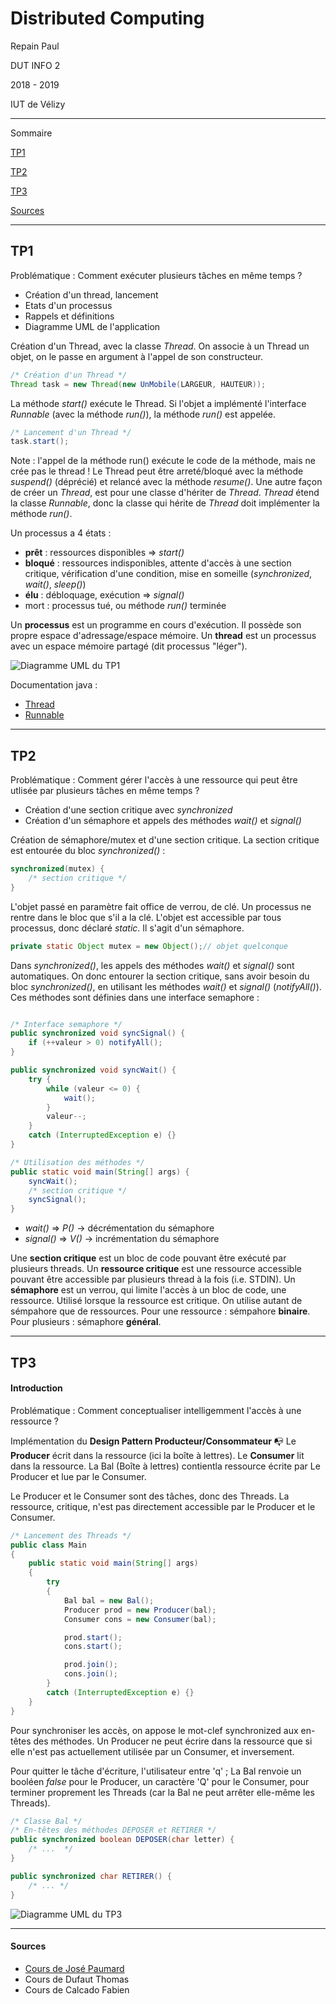 # Distributed Computing



Repain Paul

DUT INFO 2

2018 - 2019

IUT de Vélizy


<hr />


Sommaire

[TP1](#tp1)

[TP2](#tp2)

[TP3](#tp3)

[Sources](#sources)


<hr />

## TP1



Problématique : Comment exécuter plusieurs tâches en même temps ?



- Création d'un thread, lancement
- Etats d'un processus
- Rappels et définitions
- Diagramme UML de l'application



Création d'un Thread, avec la classe *Thread*. On associe à un Thread un objet, on le passe en argument à l'appel de son constructeur.
```Java
/* Création d'un Thread */
Thread task = new Thread(new UnMobile(LARGEUR, HAUTEUR));
```
La méthode *start()* exécute le Thread. Si l'objet a implémenté l'interface *Runnable* (avec la méthode *run()*), la méthode *run()* est appelée.
```Java
/* Lancement d'un Thread */
task.start();
```
Note : l'appel de la méthode run() exécute le code de la méthode, mais ne crée pas le thread !
Le Thread peut être arreté/bloqué avec la méthode *suspend()* (déprécié) et relancé avec la méthode *resume()*.
Une autre façon de créer un *Thread*, est pour une classe d'hériter de *Thread*.
*Thread* étend la classe *Runnable*, donc la classe qui hérite de *Thread* doit implémenter la méthode *run()*.

Un processus a 4 états :
- **prêt** : ressources disponibles => *start()*
- **bloqué** : ressources indisponibles, attente d'accès à une section critique, vérification d'une condition, mise en someille (*synchronized*, *wait()*, *sleep()*)
- **élu** : débloquage, exécution => *signal()*
- mort : processus tué, ou méthode *run()* terminée

Un **processus** est un programme en cours d'exécution. Il possède son propre espace d'adressage/espace mémoire.
Un **thread** est un processus avec un espace mémoire partagé (dit processus "léger").


![Diagramme UML du TP1](https://github.com/Poulpy/programmation_repartie/blob/master/tp1.png?raw=true "Figure 1")


Documentation java :
- [Thread](https://docs.oracle.com/javase/7/docs/api/java/lang/Thread.html)
- [Runnable](https://docs.oracle.com/javase/7/docs/api/java/lang/Runnable.html)

<hr />


## TP2


Problématique : Comment gérer l'accès à une ressource qui peut être utlisée par plusieurs tâches en même temps ?


- Création d'une section critique avec *synchronized*
- Création d'un sémaphore et appels des méthodes *wait()* et *signal()*


Création de sémaphore/mutex et d'une section critique. La section critique est entourée du bloc *synchronized()* :

```Java
synchronized(mutex) {
    /* section critique */
}
```

L'objet passé en paramètre fait office de verrou, de clé. Un processus ne rentre dans le bloc que s'il a la clé.
L'objet est accessible par tous processus, donc déclaré *static*. Il s'agit d'un sémaphore.

```Java
private static Object mutex = new Object();// objet quelconque
```

Dans *synchronized()*, les appels des méthodes *wait()* et *signal()* sont automatiques.
On donc entourer la section critique, sans avoir besoin du bloc *synchronized()*, en utilisant les méthodes
*wait()* et *signal()* (*notifyAll()*). Ces méthodes sont définies dans une interface semaphore :

```Java

/* Interface semaphore */
public synchronized void syncSignal() {
    if (++valeur > 0) notifyAll();
}

public synchronized void syncWait() {
    try {
        while (valeur <= 0) {
            wait();
        }
        valeur--;
    }
    catch (InterruptedException e) {}
}

/* Utilisation des méthodes */
public static void main(String[] args) {
    syncWait();
    /* section critique */
    syncSignal();
}
```


- *wait()* => *P()* -> décrémentation du sémaphore
- *signal()* => *V()* -> incrémentation du sémaphore

Une **section critique** est un bloc de code pouvant être exécuté par plusieurs threads.
Un **ressource critique** est une ressource accessible pouvant être accessible par plusieurs thread à la fois (i.e. STDIN).
Un **sémaphore** est un verrou, qui limite l'accès à un bloc de code, une ressource.
Utilisé lorsque la ressource est critique. On utilise autant de sémpahore que de ressources.
Pour une ressource : sémpahore **binaire**. Pour plusieurs : sémaphore **général**.


<hr />


## TP3

#### Introduction

Problématique : Comment conceptualiser intelligemment l'accès à une ressource ?



Implémentation du **Design Pattern Producteur/Consommateur** :mailbox_with_no_mail:
Le **Producer** écrit dans la ressource (ici la boîte à lettres). Le **Consumer** lit dans la ressource.
La Bal (Boîte à lettres) contientla ressource écrite par Le Producer et lue par le Consumer.

Le Producer et le Consumer sont des tâches, donc des Threads.
La ressource, critique, n'est pas directement accessible par le Producer et le Consumer.

```Java
/* Lancement des Threads */
public class Main
{
    public static void main(String[] args)
    {
        try
        {
            Bal bal = new Bal();
            Producer prod = new Producer(bal);
            Consumer cons = new Consumer(bal);

            prod.start();
            cons.start();

            prod.join();
            cons.join();
        }
        catch (InterruptedException e) {}
    }
}
```

Pour synchroniser les accès, on appose le mot-clef synchronized aux en-têtes des méthodes.
Un Producer ne peut écrire dans la ressource que si elle n'est pas actuellement utilisée par un Consumer, et inversement.

Pour quitter le tâche d'écriture, l'utilisateur entre 'q' ; La Bal renvoie un booléen *false* pour le Producer, un caractère 'Q' pour le Consumer, pour terminer proprement les Threads (car la Bal ne peut arrêter elle-même les Threads).

```Java
/* Classe Bal */
/* En-têtes des méthodes DEPOSER et RETIRER */
public synchronized boolean DEPOSER(char letter) {
    /* ...  */
}

public synchronized char RETIRER() {
    /* ... */
}
```


![Diagramme UML du TP3](https://github.com/Poulpy/programmation_repartie/blob/master/tp3.png?raw=true "Figure 2")


<hr />


#### Sources

- [Cours de José Paumard](http://blog.paumard.org/cours/java-api/chap05-concurrent.html)
- Cours de Dufaut Thomas
- Cours de Calcado Fabien
